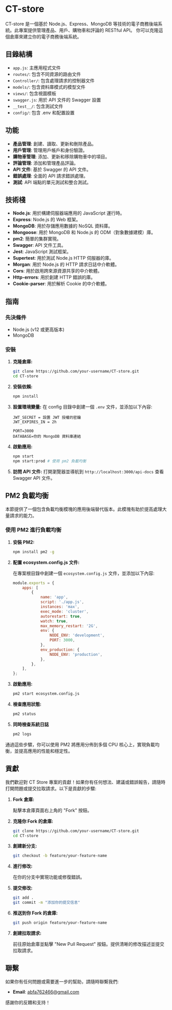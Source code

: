 # CT-store

CT-store 是一個基於 Node.js、Express、MongoDB 等技術的電子商務後端系統。此專案提供管理產品、用戶、購物車和評論的 RESTful API。
你可以克隆這個倉庫來建立你的電子商務後端系統。

## 目錄結構

-   `app.js`: 主應用程式文件
-   `routes/`: 包含不同資源的路由文件
-   `Controller/`: 包含處理請求的控制器文件
-   `models/`: 包含資料庫模式的模型文件
-   `views/`: 包含視圖模板
-   `swagger.js`: 用於 API 文件的 Swagger 設置
-   `__test__/`: 包含測試文件
-   `config/`: 包含 .env 和配置設置

## 功能

-   **產品管理**: 創建、讀取、更新和刪除產品。
-   **用戶管理**: 管理用戶帳戶和身份驗證。
-   **購物車管理**: 添加、更新和移除購物車中的項目。
-   **評論管理**: 添加和管理產品評論。
-   **API 文件**: 基於 Swagger 的 API 文件。
-   **錯誤處理**: 全面的 API 請求錯誤處理。
-   **測試**: API 端點的單元測試和整合測試。

## 技術棧

-   **Node.js**: 用於構建伺服器端應用的 JavaScript 運行時。
-   **Express**: Node.js 的 Web 框架。
-   **MongoDB**: 用於存儲應用數據的 NoSQL 資料庫。
-   **Mongoose**: 用於 MongoDB 和 Node.js 的 ODM（對象數據建模）庫。
-   **pm2**: 簡單的集群實現。
-   **Swagger**: API 文件工具。
-   **Jest**: JavaScript 測試框架。
-   **Supertest**: 用於測試 Node.js HTTP 伺服器的庫。
-   **Morgan**: 用於 Node.js 的 HTTP 請求日誌中介軟體。
-   **Cors**: 用於啟用跨來源資源共享的中介軟體。
-   **Http-errors**: 用於創建 HTTP 錯誤的庫。
-   **Cookie-parser**: 用於解析 Cookie 的中介軟體。

## 指南

### 先決條件

-   Node.js (v12 或更高版本)
-   MongoDB

### 安裝

1. **克隆倉庫:**

    ```bash
    git clone https://github.com/your-username/CT-store.git
    cd CT-store
    ```

2. **安裝依賴:**

    ```bash
    npm install
    ```

3. **設置環境變量:**
   在 config 目錄中創建一個 `.env` 文件，並添加以下內容:

    ```env
    JWT_SECRET = 設置 JWT 授權的密鑰
    JWT_EXPIRES_IN = 2h

    PORT=3000
    DATABASE=你的 MongoDB 資料庫連結
    ```

4. **啟動應用:**

    ```bash
    npm start
    npm start:prod # 使用 pm2 負載均衡
    ```

5. **訪問 API 文件:**
   打開瀏覽器並導航到 `http://localhost:3000/api-docs` 查看 Swagger API 文件。

## PM2 負載均衡

本節提供了一個包含負載均衡模塊的應用後端替代版本。此模塊有助於提高處理大量請求的能力。

### 使用 PM2 進行負載均衡

1. **安裝 PM2:**

    ```bash
    npm install pm2 -g
    ```

2. **配置 ecosystem.config.js 文件:**

    在專案根目錄中創建一個 `ecosystem.config.js` 文件，並添加以下內容:

    ```javascript
    module.exports = {
        apps: [
            {
                name: 'app',
                script: './app.js',
                instances: 'max',
                exec_mode: 'cluster',
                autorestart: true,
                watch: true,
                max_memory_restart: '2G',
                env: {
                    NODE_ENV: 'development',
                    PORT: 3000,
                },
                env_production: {
                    NODE_ENV: 'production',
                },
            },
        ],
    };
    ```

3. **啟動應用:**

    ```bash
    pm2 start ecosystem.config.js
    ```

4. **檢查應用狀態:**

    ```bash
    pm2 status
    ```

5. **同時檢查系統日誌**

    ```bash
    pm2 logs
    ```

通過這些步驟，你可以使用 PM2 將應用分佈到多個 CPU 核心上，實現負載均衡，並提高應用的性能和穩定性。

## 貢獻

我們歡迎對 CT Store 專案的貢獻！如果你有任何想法、建議或錯誤報告，請隨時打開問題或提交拉取請求。以下是貢獻的步驟:

1. **Fork 倉庫:**

    點擊本倉庫頁面右上角的 "Fork" 按鈕。

2. **克隆你 Fork 的倉庫:**

    ```bash
    git clone https://github.com/your-username/CT-store.git
    cd CT-store
    ```

3. **創建新分支:**

    ```bash
    git checkout -b feature/your-feature-name
    ```

4. **進行修改:**

    在你的分支中實現功能或修復錯誤。

5. **提交修改:**

    ```bash
    git add .
    git commit -m "添加你的提交信息"
    ```

6. **推送到你 Fork 的倉庫:**

    ```bash
    git push origin feature/your-feature-name
    ```

7. **創建拉取請求:**

    前往原始倉庫並點擊 "New Pull Request" 按鈕。提供清晰的修改描述並提交拉取請求。

## 聯繫

如果你有任何問題或需要進一步的幫助，請隨時聯繫我們:

-   **Email**: abfa762466@gmail.com

感謝你的反饋和支持！
